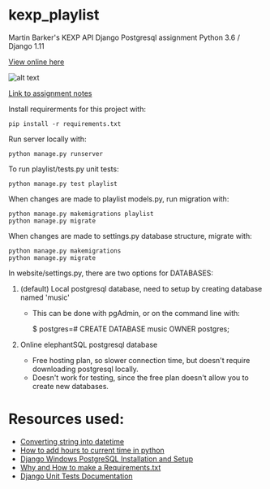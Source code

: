 # kexp_playlist

Martin Barker's KEXP API Django Postgresql assignment
Python 3.6 / Django 1.11

[View online here](https://kexpplaylist.herokuapp.com/playlist/)

![alt text](https://i.imgur.com/BwtI0rg.jpg)

[Link to assignment notes](https://docs.google.com/document/d/1U8i8A3GFNNkbVOUFxVq2UWR28rAV4F0ekLSRpYAbQtY/edit?usp=sharing)

Install requirerments for this project with:

    pip install -r requirements.txt

Run server locally with:

    python manage.py runserver

To run playlist/tests.py unit tests:

    python manage.py test playlist


    

When changes are made to playlist models.py, run migration with:

    python manage.py makemigrations playlist
    python manage.py migrate

When changes are made to settings.py database structure, migrate with:

    python manage.py makemigrations
    python manage.py migrate

In website/settings.py, there are two options for DATABASES:

1. (default) Local postgresql database, need to setup by creating database named 'music'
    * This can be done with pgAdmin, or on the command line with:
        
        $ postgres=# CREATE DATABASE music OWNER postgres;
  
2. Online elephantSQL postgresql database 
    * Free hosting plan, so slower connection time, but doesn't require downloading postgresql locally.
    * Doesn't work for testing, since the free plan doesn't allow you to create new databases.

# Resources used:
- [Converting string into datetime](https://stackoverflow.com/questions/466345/converting-string-into-datetime)
- [How to add hours to current time in python](https://stackoverflow.com/questions/13685201/how-to-add-hours-to-current-time-in-python)
- [Django Windows PostgreSQL Installation and Setup](https://www.thecrazyprogrammer.com/2019/01/django-postgresql-installation-and-setup.html)
- [Why and How to make a Requirements.txt](https://medium.com/@boscacci/why-and-how-to-make-a-requirements-txt-f329c685181e)
- [Django Unit Tests Documentation](https://docs.djangoproject.com/en/dev/internals/contributing/writing-code/unit-tests/)

